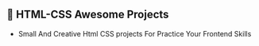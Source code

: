 ## 🎨 HTML-CSS  Awesome Projects

* Small And Creative Html CSS projects For Practice Your Frontend Skills
